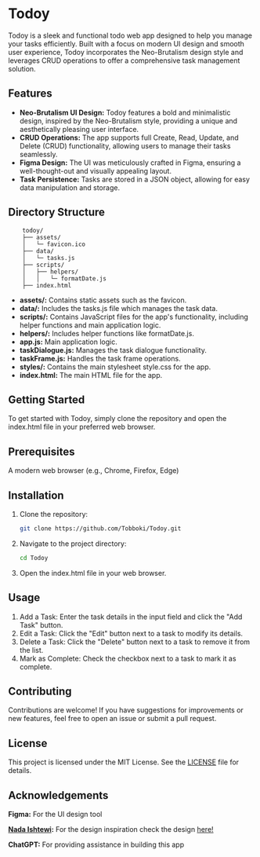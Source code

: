 # Todoy

Todoy is a sleek and functional todo web app designed to help you manage your tasks efficiently. Built with a focus on modern UI design and smooth user experience, Todoy incorporates the Neo-Brutalism design style and leverages CRUD operations to offer a comprehensive task management solution.

## Features

- **Neo-Brutalism UI Design:** Todoy features a bold and minimalistic design, inspired by the Neo-Brutalism style, providing a unique and aesthetically pleasing user interface.
- **CRUD Operations:** The app supports full Create, Read, Update, and Delete (CRUD) functionality, allowing users to manage their tasks seamlessly.
- **Figma Design:** The UI was meticulously crafted in Figma, ensuring a well-thought-out and visually appealing layout.
- **Task Persistence:** Tasks are stored in a JSON object, allowing for easy data manipulation and storage.

## Directory Structure

```plaintext
    todoy/
    ├── assets/
    │   └─ favicon.ico
    ├── data/
    │   └─ tasks.js
    ├── scripts/
    │   ├── helpers/
    │   │   └─ formatDate.js
    ├── index.html
```

- **assets/:** Contains static assets such as the favicon.
- **data/:** Includes the tasks.js file which manages the task data.
- **scripts/:** Contains JavaScript files for the app's functionality, including helper functions and main application logic.
- **helpers/:** Includes helper functions like formatDate.js.
- **app.js:** Main application logic.
- **taskDialogue.js:** Manages the task dialogue functionality.
- **taskFrame.js:** Handles the task frame operations.
- **styles/:** Contains the main stylesheet style.css for the app.
- **index.html:** The main HTML file for the app.

## Getting Started

To get started with Todoy, simply clone the repository and open the index.html file in your preferred web browser.

## Prerequisites

A modern web browser (e.g., Chrome, Firefox, Edge)

## Installation

1. Clone the repository:

    ```bash
    git clone https://github.com/Tobboki/Todoy.git
    ```

2. Navigate to the project directory:

    ```bash
    cd Todoy
    ```

3. Open the index.html file in your web browser.

## Usage

1. Add a Task: Enter the task details in the input field and click the "Add Task" button.
2. Edit a Task: Click the "Edit" button next to a task to modify its details.
3. Delete a Task: Click the "Delete" button next to a task to remove it from the list.
4. Mark as Complete: Check the checkbox next to a task to mark it as complete.

## Contributing

Contributions are welcome! If you have suggestions for improvements or new features, feel free to open an issue or submit a pull request.

## License

This project is licensed under the MIT License. See the [LICENSE](LICENSE.txt) file for details.

## Acknowledgements

**Figma:** For the UI design tool

**[Nada Ishtewi](https://www.behance.net/nsaeooshy):** For the design inspiration check the design [here!](https://www.behance.net/gallery/107935847/Todo-List-Desktop-Mobile-app-UI-Design?tracking_source=search_projects|todo+list+app&l=7)

**ChatGPT:** For providing assistance in building this app
